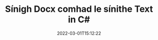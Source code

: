 ---
############################# Static ############################
layout: "auto-gen-signature"
date: 2022-03-01T15:12:22
draft: false
operation: Sign
signaturetype: Text
fileformat: Docx
productName: .NET
lang: ga
productCode: net
otherformats: pdf doc docx docm dot dotm dotx odt ott rtf xls xlsx xlsm xlsb csv ods ots xltx xltm ppt pptx pps ppsx odp otp potx potm pptm ppsm png jpg bmp gif tiff svg webp wmf
breadcrumb: Put Text signature on Docx for C#

############################# Head ############################
head_title: "Cruthaigh sínithe leictreonacha Téacs chun Docx a chomhdú le C#"
head_description: "Cuir Text eSignature ar Docx comhad le haghaidh .NET ag baint úsáide as cúpla líne de chód. Úsáid an GroupDocs Document Signature API chun mórán formáidí comhaid a shíniú."

############################# Header ############################
title: "Sínigh Docx comhad le sínithe Text in C#"
description: "Conas Text Síniú a chur leis le cúpla líne de chód .NET"
bg_image: "https://cms.admin.containerize.com/templates/aspose/App_Themes/V3/images/bg/header1.png"
bg_overlay: false
button:
    enable: true

############################# SubMenu ############################
submenu:
    enable: true

    left:
        img_alt: "GroupDocs.Signature for .NET"
        image: "https://cms.admin.containerize.com/templates/groupdocs/images/product-logos/90x90-noborder/groupdocs-signature-net.png"
        product: "GroupDocs.Signature"
        platform: ".NET"



############################# About ############################
about:
    enable: true
    title: "Maidir le GroupDocs.Signature for .NET API"
    content: |
        Is API coitianta é [GroupDocs.Signature for .NET](https://products.groupdocs.com/signature/net/) le haghaidh ríomhshíniú doiciméad digiteach. Tá sínithe amhail téacsanna, íomhánna, teastais dhigiteacha, barrachóid, cóid QR, stampaí nó meiteashonraí ar fáil. D’fhéadfaí sínithe a chur ar PDF, doiciméid MS Word, leabhair oibre MS Excel, láithreoireachtaí MS PowerPoint, comhaid Adobe Photoshop agus formáidí éagsúla íomhá. Is féidir le custaiméirí a ndoiciméad a shíniú agus ríomhshínithe a cuireadh ar na doiciméid sin a nuashonrú, a chuardach, a fhíorú, a scriosadh nó a réamhamharc. Thairis sin, soláthraítear go leor cumais le haghaidh saincheapadh sínithe.
    

############################# Steps ############################
steps:
    enable: true
    title_left: "Céimeanna chun Docx a shíniú le Text in C#"
    content_left: |
        Soláthraíonn [GroupDocs.Signature for .NET](https://products.groupdocs.com/signature/net/) cumas chun doiciméid Docx a shíniú le sínithe Text go tapa agus go héasca.
        
        * Cruthaigh sampla d'aicme Sínithe ag soláthar Docx comhad atá ceaptha a shíniú mar chonair nó mar shruth cuimhne
        * Cuir rang SignOptions ar bun agus socraigh na sonraí go léir a éilítear.
        * Iarr ar an modh Signature.Sign() aschuir Docx comhad nó sruth cuimhne a rith

    title_right: " Riachtanais Chórais"
    content_right: |
        Tacaítear le GroupDocs.Signature for .NET ar gach mór-ardán agus córas oibriúcháin. Sula ndéanann tú an cód thíos, déan cinnte go bhfuil na réamhriachtanais seo a leanas suiteáilte ar do chóras.

        * Córais oibriúcháin: Microsoft Windows, Linux, MacOS
        * Timpeallachtaí forbartha: Microsoft Visual Studio, Xamarin, MonoDevelop
        * Frameworks: .NET Framework, .NET Standard, .NET Core, Mono
        * Faigh an GroupDocs.Signature for .NET is déanaí ó [Nuget](https://www.nuget.org/packages/groupdocs.signature)
         
    code: |
        ```csharp    
                
        // Set up input Docx file
        string filePath = "input.docx";
        // Set up output file
        string outputFilePath = "output.docx";

        // Instantiate Signature for input file
        using (GroupDocs.Signature.Signature signature = new GroupDocs.Signature.Signature(filePath))
        {
                //Provide sign options
                TextSignOptions options = new TextSignOptions("John Smith")
                {
                    // set signature position
                    Left = 50,
                    Top = 200,
                };

                // sign Docx document
                SignResult result = signature.Sign(outputFilePath, options);
        }

        ```

############################# Demos ############################
demos:
    enable: true
    title: "Ag síniú Docx doiciméad le Text Taispeántas Beo"
    content: |
       Sínigh Docx comhad le sínithe éagsúla faoi láthair trí chuairt a thabhairt ar an suíomh Gréasáin [GroupDocs.Signature App](https://products.groupdocs.app/signature/family). Saor in aisce taispeána ar líne ag fanacht leat.          

############################# More Formats ############################
more_formats:
    enable: true
    title: "Sínithe Text eile a dtacaítear leo le haghaidh C#"
    content: |
        "Is féidir leat Docx a shíniú le cineálacha sínithe eile freisin. Féach ar an liosta thíos le do thoil."
    format: 
       
       
back_to_top:
    enable: true
---